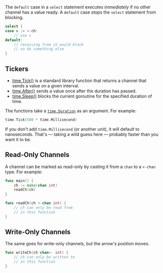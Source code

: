 The `default` case in a `select` statement executes _immediately_ if no other channel has a value ready. A `default` case stops the `select` statement from blocking.

```go
select {
case v := <-ch:
    // use v
default:
    // receiving from ch would block
    // so do something else
}
```

## Tickers

- [time.Tick()](https://golang.org/pkg/time/#Tick) is a standard library function that returns a channel that sends a value on a given interval.
- [time.After()](https://golang.org/pkg/time/#After) sends a value once after the duration has passed.
- [time.Sleep()](https://golang.org/pkg/time/#Sleep) blocks the current goroutine for the specified duration of time.

The functions take a [`time.Duration`](https://pkg.go.dev/time#Duration) as an argument. For example:

```go
time.Tick(500 * time.Millisecond)
```

If you don't add `time.Millisecond` (or another unit), it will default to nanoseconds. That's — taking a wild guess here — probably faster than you want it to be.

## Read-Only Channels

A channel can be marked as read-only by casting it from a `chan` to a `<-chan` type. For example:

```go
func main() {
    ch := make(chan int)
    readCh(ch)
}

func readCh(ch <-chan int) {
    // ch can only be read from
    // in this function
}
```

## Write-Only Channels

The same goes for write-only channels, but the arrow's position moves.

```go
func writeCh(ch chan<- int) {
    // ch can only be written to
    // in this function
}
```
